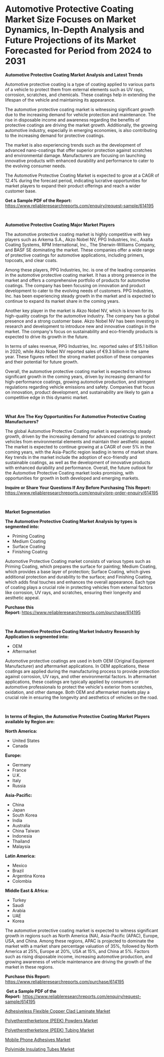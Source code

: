 <p><h1>Automotive Protective Coating Market Size Focuses on Market Dynamics, In-Depth Analysis and Future Projections of its Market Forecasted for Period from 2024 to 2031</h1></p><p><strong>Automotive Protective Coating Market Analysis and Latest Trends</strong></p>
<p><p>Automotive protective coating is a type of coating applied to various parts of a vehicle to protect them from external elements such as UV rays, corrosion, scratches, and chemicals. These coatings help in extending the lifespan of the vehicle and maintaining its appearance.</p><p>The automotive protective coating market is witnessing significant growth due to the increasing demand for vehicle protection and maintenance. The rise in disposable income and awareness regarding the benefits of protective coatings are driving the market growth. Additionally, the growing automotive industry, especially in emerging economies, is also contributing to the increasing demand for protective coatings.</p><p>The market is also experiencing trends such as the development of advanced nano-coatings that offer superior protection against scratches and environmental damage. Manufacturers are focusing on launching innovative products with enhanced durability and performance to cater to the evolving consumer needs.</p><p>The Automotive Protective Coating Market is expected to grow at a CAGR of 12.4% during the forecast period, indicating lucrative opportunities for market players to expand their product offerings and reach a wider customer base.</p></p>
<p><strong>Get a Sample PDF of the Report:&nbsp;</strong> <a href="https://www.reliableresearchreports.com/enquiry/request-sample/614195">https://www.reliableresearchreports.com/enquiry/request-sample/614195</a></p>
<p>&nbsp;</p>
<p><strong>Automotive Protective Coating Major Market Players</strong></p>
<p><p>The automotive protective coating market is highly competitive with key players such as Arkema S.A., Akzo Nobel NV, PPG Industries, Inc., Axalta Coating Systems, RPM International, Inc., The Sherwin-Williams Company, and BASF SE dominating the market. These companies offer a wide range of protective coatings for automotive applications, including primers, topcoats, and clear coats.</p><p>Among these players, PPG Industries, Inc. is one of the leading companies in the automotive protective coating market. It has a strong presence in the market and offers a comprehensive portfolio of products for automotive coatings. The company has been focusing on innovation and product development to cater to the evolving needs of customers. PPG Industries, Inc. has been experiencing steady growth in the market and is expected to continue to expand its market share in the coming years.</p><p>Another key player in the market is Akzo Nobel NV, which is known for its high-quality coatings for the automotive industry. The company has a global presence and a strong customer base. Akzo Nobel NV has been investing in research and development to introduce new and innovative coatings in the market. The company's focus on sustainability and eco-friendly products is expected to drive its growth in the future.</p><p>In terms of sales revenue, PPG Industries, Inc. reported sales of $15.1 billion in 2020, while Akzo Nobel NV reported sales of €9.3 billion in the same year. These figures reflect the strong market position of these companies and their potential for future growth.</p><p>Overall, the automotive protective coating market is expected to witness significant growth in the coming years, driven by increasing demand for high-performance coatings, growing automotive production, and stringent regulations regarding vehicle emissions and safety. Companies that focus on innovation, product development, and sustainability are likely to gain a competitive edge in this dynamic market.</p></p>
<p>&nbsp;</p>
<p><strong>What Are The Key Opportunities For Automotive Protective Coating Manufacturers?</strong></p>
<p><p>The global Automotive Protective Coating market is experiencing steady growth, driven by the increasing demand for advanced coatings to protect vehicles from environmental elements and maintain their aesthetic appeal. The market is expected to continue growing at a CAGR of over 5% in the coming years, with the Asia-Pacific region leading in terms of market share. Key trends in the market include the adoption of eco-friendly and sustainable coatings, as well as the development of innovative products with enhanced durability and performance. Overall, the future outlook for the Automotive Protective Coating market looks promising, with opportunities for growth in both developed and emerging markets.</p></p>
<p><strong>Inquire or Share Your Questions If Any Before Purchasing This Report:</strong> <a href="https://www.reliableresearchreports.com/enquiry/pre-order-enquiry/614195">https://www.reliableresearchreports.com/enquiry/pre-order-enquiry/614195</a></p>
<p>&nbsp;</p>
<p><strong>Market Segmentation</strong></p>
<p><strong>The Automotive Protective Coating Market Analysis by types is segmented into:</strong></p>
<p><ul><li>Priming Coating</li><li>Medium Coating</li><li>Surface Coating</li><li>Finishing Coating</li></ul></p>
<p><p>Automotive Protective Coating market consists of various types such as Priming Coating, which prepares the surface for painting; Medium Coating, which provides a base layer of protection; Surface Coating, which gives additional protection and durability to the surface; and Finishing Coating, which adds final touches and enhances the overall appearance. Each type of coating plays a crucial role in protecting vehicles from external factors like corrosion, UV rays, and scratches, ensuring their longevity and aesthetic appeal.</p></p>
<p><strong>Purchase this Report:&nbsp;</strong><a href="https://www.reliableresearchreports.com/purchase/614195">https://www.reliableresearchreports.com/purchase/614195</a></p>
<p>&nbsp;</p>
<p><strong>The Automotive Protective Coating Market Industry Research by Application is segmented into:</strong></p>
<p><ul><li>OEM</li><li>Aftermarket</li></ul></p>
<p><p>Automotive protective coatings are used in both OEM (Original Equipment Manufacturer) and aftermarket applications. In OEM applications, these coatings are applied during the manufacturing process to provide protection against corrosion, UV rays, and other environmental factors. In aftermarket applications, these coatings are typically applied by consumers or automotive professionals to protect the vehicle's exterior from scratches, oxidation, and other damage. Both OEM and aftermarket markets play a crucial role in ensuring the longevity and aesthetics of vehicles on the road.</p></p>
<p>&nbsp;</p>
<p><strong>In terms of Region, the Automotive Protective Coating Market Players available by Region are:</strong></p>
<p>
    <p> <strong> North America: </strong>
        <ul>
            <li>United States</li>
            <li>Canada</li>
        </ul>
        </p> 
    <p> <strong> Europe: </strong>
        <ul>
            <li>Germany</li>
            <li>France</li>
            <li>U.K.</li>
            <li>Italy</li>
            <li>Russia</li>
        </ul>
        </p> 
    <p> <strong> Asia-Pacific: </strong>
        <ul>
            <li>China</li>
            <li>Japan</li>
            <li>South Korea</li>
            <li>India</li>
            <li>Australia</li>
            <li>China Taiwan</li>
            <li>Indonesia</li>
            <li>Thailand</li>
            <li>Malaysia</li>
        </ul>
        </p> 
    <p> <strong> Latin America: </strong>
        <ul>
            <li>Mexico</li>
            <li>Brazil</li>
            <li>Argentina Korea</li>
            <li>Colombia</li>
        </ul>
        </p> 
    <p> <strong> Middle East & Africa: </strong>
        <ul>
            <li>Turkey</li>
            <li>Saudi</li>
            <li>Arabia</li>
            <li>UAE</li>
            <li>Korea</li>
        </ul>
    </p>
    </p>
<p><p>The automotive protective coating market is expected to witness significant growth in regions such as North America (NA), Asia-Pacific (APAC), Europe, USA, and China. Among these regions, APAC is projected to dominate the market with a market share percentage valuation of 35%, followed by North America at 25%, Europe at 20%, USA at 15%, and China at 5%. Factors such as rising disposable income, increasing automotive production, and growing awareness of vehicle maintenance are driving the growth of the market in these regions.</p></p>
<p><strong>Purchase this Report: </strong><a href="https://www.reliableresearchreports.com/purchase/614195">https://www.reliableresearchreports.com/purchase/614195</a></p>
<p>&nbsp;<strong>Get a Sample PDF of the Report:&nbsp;&nbsp;</strong><a href="https://www.reliableresearchreports.com/enquiry/request-sample/614195">https://www.reliableresearchreports.com/enquiry/request-sample/614195</a></p>
<p><strong></strong></p>
<p><p><a href="https://github.com/gdfhhhj/Market-Research-Report-List-3/blob/main/adhesiveless-flexible-copper-clad-laminate-market.md">Adhesiveless Flexible Copper Clad Laminate Market</a></p><p><a href="https://github.com/nathandecarvalho/Market-Research-Report-List-2/blob/main/polyetheretherketone-peek-powders-market.md">Polyetheretherketone (PEEK) Powders Market</a></p><p><a href="https://github.com/julyju69/Market-Research-Report-List-2/blob/main/polyetheretherketone-peek-tubing-market.md">Polyetheretherketone (PEEK) Tubing Market</a></p><p><a href="https://github.com/kosella/Market-Research-Report-List-2/blob/main/mobile-phone-adhesives-market.md">Mobile Phone Adhesives Market</a></p><p><a href="https://github.com/RichRobinson5/Market-Research-Report-List-3/blob/main/polyimide-insulating-tubes-market.md">Polyimide Insulating Tubes Market</a></p></p>